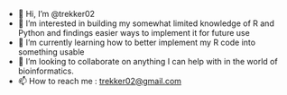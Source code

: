 - 👋 Hi, I’m @trekker02
- 👀 I’m interested in building my somewhat limited knowledge of R and Python and findings easier ways to implement it for future use
- 🌱 I’m currently learning how to better implement my R code into something usable
- 💞️ I’m looking to collaborate on anything I can help with in the world of bioinformatics.
- 📫 How to reach me : trekker02@gmail.com

<!---
trekker02/trekker02 is a ✨ special ✨ repository because its `README.md` (this file) appears on your GitHub profile.
You can click the Preview link to take a look at your changes.
--->
